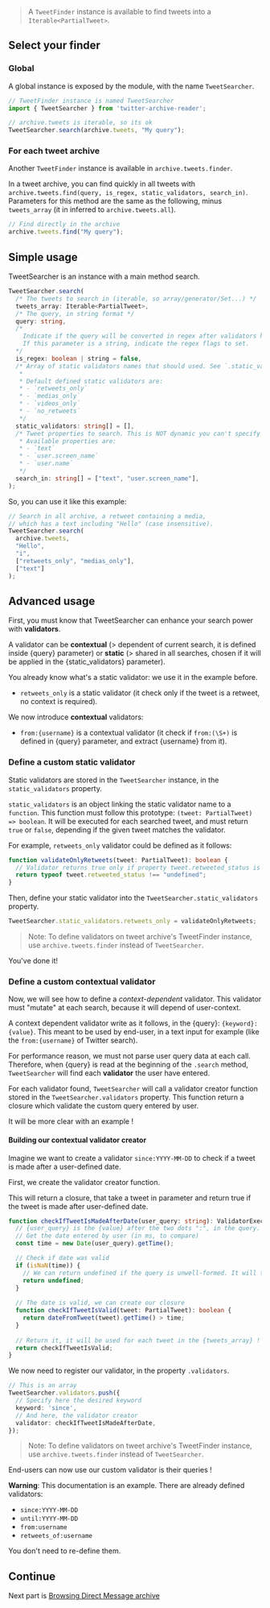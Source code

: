 > A `TweetFinder` instance is available to find tweets into a `Iterable<PartialTweet>`.

## Select your finder

### Global

A global instance is exposed by the module, with the name `TweetSearcher`.

```ts
// TweetFinder instance is named TweetSearcher
import { TweetSearcher } from 'twitter-archive-reader';

// archive.tweets is iterable, so its ok
TweetSearcher.search(archive.tweets, "My query");
```

### For each tweet archive

Another `TweetFinder` instance is available in `archive.tweets.finder`.

In a tweet archive, you can find quickly in all tweets with `archive.tweets.find(query, is_regex, static_validators, search_in)`.
Parameters for this method are the same as the following, minus `tweets_array` (it in inferred to `archive.tweets.all`).

```ts
// Find directly in the archive
archive.tweets.find("My query");
```

## Simple usage

TweetSearcher is an instance with a main method search.
```ts
TweetSearcher.search(
  /* The tweets to search in (iterable, so array/generator/Set...) */
  tweets_array: Iterable<PartialTweet>,
  /* The query, in string format */
  query: string,
  /* 
    Indicate if the query will be converted in regex after validators has been trimmed. 
    If this parameter is a string, indicate the regex flags to set.
  */
  is_regex: boolean | string = false,
  /* Array of static validators names that should used. See `.static_validators`.
   * 
   * Default defined static validators are:
   * - `retweets_only`
   * - `medias_only`
   * - `videos_only`
   * - `no_retweets` 
   */
  static_validators: string[] = [],
  /* Tweet properties to search. This is NOT dynamic you can't specify the property you want.
   * Available properties are:
   * - `text`
   * - `user.screen_name`
   * - `user.name`
   */
  search_in: string[] = ["text", "user.screen_name"],
);
```
So, you can use it like this example:

```ts
// Search in all archive, a retweet containing a media, 
// which has a text including "Hello" (case insensitive).
TweetSearcher.search(
  archive.tweets,
  "Hello",
  "i",
  ["retweets_only", "medias_only"],
  ["text"]
);
```

## Advanced usage

First, you must know that TweetSearcher can enhance your search power with **validators**.

A validator can be **contextual** (> dependent of current search, it is defined inside {query} parameter) or **static** (> shared in all searches, chosen if it will be applied in the {static_validators} parameter).

You already know what's a static validator: we use it in the example before.

- `retweets_only` is a static validator (it check only if the tweet is a retweet, no context is required).

We now introduce **contextual** validators:
- `from:{username}` is a contextual validator (it check if `from:(\S+)` is defined in {query} parameter, and extract {username} from it).

### Define a custom static validator

Static validators are stored in the `TweetSearcher` instance, in the `static_validators` property.

`static_validators` is an object linking the static validator name to a `function`. This function must follow this prototype: `(tweet: PartialTweet) => boolean`. It will be executed for each searched tweet, and must return `true` or `false`, depending if the given tweet matches the validator.

For example, `retweets_only` validator could be defined as it follows:
```ts
function validateOnlyRetweets(tweet: PartialTweet): boolean {
  // Validator returns true only if property tweet.retweeted_status is defined
  return typeof tweet.retweeted_status !== "undefined";
}
```

Then, define your static validator into the `TweetSearcher.static_validators` property.

```ts
TweetSearcher.static_validators.retweets_only = validateOnlyRetweets;
```

> Note: To define validators on tweet archive's TweetFinder instance, use `archive.tweets.finder` instead of `TweetSearcher`.

You've done it!

### Define a custom contextual validator

Now, we will see how to define a *context-dependent* validator. This validator must "mutate" at each search, because it will depend of user-context.

A context dependent validator write as it follows, in the {query}: `{keyword}:{value}`. This meant to be used by end-user, in a text input for example (like the `from:{username}` of Twitter search).

For performance reason, we must not parse user query data at each call. Therefore, when {query} is read at the beginning of the `.search` method, `TweetSearcher` will find each **validator** the user have entered.

For each validator found, `TweetSearcher` will call a validator creator function stored in the `TweetSearcher.validators` property.
This function return a closure which validate the custom query entered by user.

It will be more clear with an example !

#### Building our contextual validator creator

Imagine we want to create a validator `since:YYYY-MM-DD` to check if a tweet is made after a user-defined date.

First, we create the validator creator function. 

This will return a closure, that take a tweet in parameter and return true if the tweet is made after user-defined date.
```ts
function checkIfTweetIsMadeAfterDate(user_query: string): ValidatorExecFunction {
  // {user_query} is the {value} after the two dots ":", in the query. 
  // Get the date entered by user (in ms, to compare)
  const time = new Date(user_query).getTime();

  // Check if date was valid
  if (isNaN(time)) {
    // We can return undefined if the query is unwell-formed. It will throw an Error.
    return undefined;
  }
  
  // The date is valid, we can create our closure
  function checkIfTweetIsValid(tweet: PartialTweet): boolean {
    return dateFromTweet(tweet).getTime() > time;
  }
  
  // Return it, it will be used for each tweet in the {tweets_array} !
  return checkIfTweetIsValid;
}
```

We now need to register our validator, in the property `.validators`.
```ts
// This is an array
TweetSearcher.validators.push({
  // Specify here the desired keyword
  keyword: 'since',
  // And here, the validator creator
  validator: checkIfTweetIsMadeAfterDate,
});
```

> Note: To define validators on tweet archive's TweetFinder instance, use `archive.tweets.finder` instead of `TweetSearcher`.

End-users can now use our custom validator is their queries !

**Warning**: This documentation is an example. There are already defined validators:
- `since:YYYY-MM-DD`
- `until:YYYY-MM-DD`
- `from:username`
- `retweets_of:username`

You don't need to re-define them.

## Continue

Next part is [Browsing Direct Message archive](./Browsing-Direct-Message-archive-(conversations).md)


